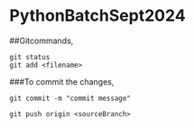 # PythonBatchSept2024


##Gitcommands,

    git status
    git add <filename>

###To commit the changes,

    git commit -m "commit message"

    git push origin <sourceBranch>

